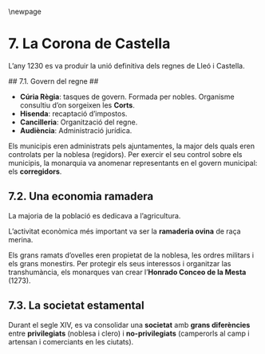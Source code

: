\newpage

# 7. La Corona de Castella #

L’any 1230 es va produir la unió definitiva dels regnes de Lleó i Castella.

## 7.1. Govern del regne ##

- **Cúria Règia**: tasques de govern. Formada per nobles. Organisme consultiu d’on sorgeixen les **Corts**.
- **Hisenda**: recaptació d’impostos.
- **Cancilleria**: Organització del regne.
- **Audiència**: Administració jurídica.

Els municipis eren administrats pels ajuntamentes, la major dels quals eren controlats per la noblesa (regidors). Per exercir el seu control sobre els municipis, la monarquia va anomenar representants en el govern municipal: els **corregidors**.

## 7.2. Una economia ramadera ##

La majoria de la població es dedicava a l’agricultura.

L’activitat econòmica més important va ser la **ramaderia ovina** de raça merina.

Els grans ramats d’ovelles eren propietat de la noblesa, les ordres militars i els grans monestirs. Per protegir els seus interessos i organitzar las transhumància, els monarques van crear l’**Honrado Conceo de la Mesta** (1273).

## 7.3. La societat estamental ##

Durant el segle XIV, es va consolidar una **societat** amb **grans diferències** entre **privilegiats** (noblesa i clero) i **no-privilegiats** (camperorls al camp i artensan i comerciants en les ciutats).

